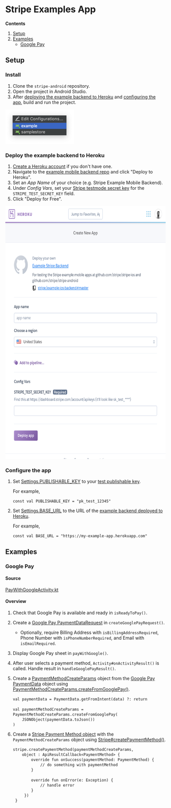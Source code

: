 # Stripe Examples App

**Contents**
1. [Setup](#setup)
2. [Examples](#examples)
   - [Google Pay](#google-pay)

## Setup

### Install
1. Clone the `stripe-android` repository.
2. Open the project in Android Studio.
3. After [deploying the example backend to Heroku](#deploy-the-example-backend-to-heroku) and [configuring the app](#configure-the-app), build and run the project.

<img width="215" height="108" src="https://raw.githubusercontent.com/stripe/stripe-android/master/example/images/run.png" />

### Deploy the example backend to Heroku
1. [Create a Heroku account](https://signup.heroku.com/) if you don't have one.
2. Navigate to the [example mobile backend repo](https://github.com/stripe/example-mobile-backend/tree/v18.1.0)
   and click "Deploy to Heroku".
3. Set an _App Name_ of your choice (e.g. Stripe Example Mobile Backend).
4. Under _Config Vars_, set your [Stripe testmode secret key](https://dashboard.stripe.com/test/apikeys)
   for the `STRIPE_TEST_SECRET_KEY` field.
5. Click "Deploy for Free".

<img width="700" height="793" src="https://raw.githubusercontent.com/stripe/stripe-android/master/example/images/heroku.png" />

### Configure the app
1. Set [Settings.PUBLISHABLE_KEY](example/src/main/java/com/stripe/example/Settings.kt)
   to your [test publishable key](https://dashboard.stripe.com/test/apikeys). 

   For example,
   ```
   const val PUBLISHABLE_KEY = "pk_test_12345"
   ```

2. Set [Settings.BASE_URL](example/src/main/java/com/stripe/example/Settings.kt)
   to the URL of the [example backend deployed to Heroku](#deploy-example-backend-to-heroku).

   For example,
   ```
   const val BASE_URL = "https://my-example-app.herokuapp.com"
   ```

## Examples

### Google Pay

#### Source
[PayWithGoogleActivity.kt](https://github.com/stripe/stripe-android/blob/master/example/src/main/java/com/stripe/example/activity/PayWithGoogleActivity.kt)

#### Overview
1. Check that Google Pay is available and ready in `isReadyToPay()`.
2. Create a [Google Pay PaymentDataRequest](https://developers.google.com/android/reference/com/google/android/gms/wallet/PaymentDataRequest)
   in `createGooglePayRequest()`.
    - Optionally, require Billing Address with `isBillingAddressRequired`,
      Phone Number with `isPhoneNumberRequired`,
      and Email with `isEmailRequired`.
3. Display Google Pay sheet in `payWithGoogle()`.
4. After user selects a payment method, `Activity#onActivityResult()` is called.
   Handle result in `handleGooglePayResult()`.
5. Create a [PaymentMethodCreateParams](https://stripe.dev/stripe-android/com/stripe/android/model/PaymentMethodCreateParams.html)
   object from the [Google Pay PaymentData](https://developers.google.com/android/reference/com/google/android/gms/wallet/PaymentData) object using
   [PaymentMethodCreateParams.createFromGooglePay()](https://stripe.dev/stripe-android/com/stripe/android/model/PaymentMethodCreateParams.html#createFromGooglePay-org.json.JSONObject-).

   ```
   val paymentData = PaymentData.getFromIntent(data) ?: return

   val paymentMethodCreateParams = PaymentMethodCreateParams.createFromGooglePay(
       JSONObject(paymentData.toJson())
   )
   ```

6. Create a [Stripe Payment Method object](https://stripe.com/docs/payments/payment-methods)
   with the `PaymentMethodCreateParams` object using
   [Stripe#createPaymentMethod()](https://stripe.dev/stripe-android/com/stripe/android/Stripe.html#createPaymentMethod-com.stripe.android.model.PaymentMethodCreateParams-com.stripe.android.ApiResultCallback-).

   ```
   stripe.createPaymentMethod(paymentMethodCreateParams,
       object : ApiResultCallback<PaymentMethod> {
           override fun onSuccess(paymentMethod: PaymentMethod) {
               // do something with paymentMethod
           }

           override fun onError(e: Exception) {
               // handle error
           }
        })
    }
    ```
